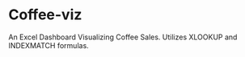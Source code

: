# Coffee-viz
An Excel Dashboard Visualizing Coffee Sales. Utilizes XLOOKUP and INDEXMATCH formulas. 

